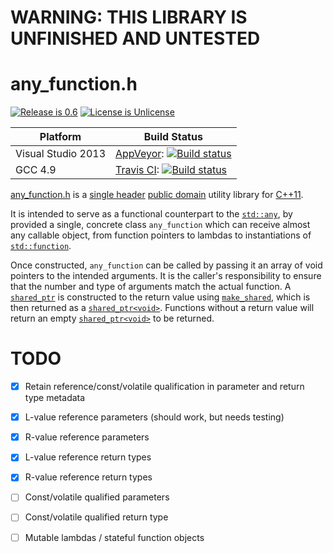 # WARNING: THIS LIBRARY IS UNFINISHED AND UNTESTED

# any_function.h

[![Release is 0.6](http://img.shields.io/badge/release-0.6-blue.svg?style=flat)](/any_function.h)
[![License is Unlicense](http://img.shields.io/badge/license-Unlicense-blue.svg?style=flat)](http://unlicense.org/)

Platform | Build Status |
-------- | ------------ |
Visual Studio 2013 | [AppVeyor](http://ci.appveyor.com/): [![Build status](https://ci.appveyor.com/api/projects/status/t9hynmje3af3t0eg?svg=true)](https://ci.appveyor.com/project/sgorsten/any-function) |
GCC 4.9 | [Travis CI](http://travis-ci.org): [![Build status](http://travis-ci.org/sgorsten/any_function.svg?branch=master)](https://travis-ci.org/sgorsten/any_function) |

[any_function.h](/any_function.h) is a [single header](http://github.com/nothings/stb/blob/master/docs/other_libs.md) [public domain](http://unlicense.org/) utility library for [C++11](http://en.cppreference.com/w/). 

It is intended to serve as a functional counterpart to the [`std::any`](http://en.cppreference.com/w/cpp/utility/any), by provided a single, concrete class `any_function` which can receive almost any callable object, from function pointers to lambdas to instantiations of [`std::function`](http://en.cppreference.com/w/cpp/utility/functional/function).

Once constructed, `any_function` can be called by passing it an array of void pointers to the intended arguments. It is the caller's responsibility to ensure that the number and type of arguments match the actual function. A [`shared_ptr`](http://en.cppreference.com/w/cpp/memory/shared_ptr) is constructed to the return value using [`make_shared`](http://en.cppreference.com/w/cpp/memory/shared_ptr/make_shared), which is then returned as a [`shared_ptr<void>`](http://en.cppreference.com/w/cpp/memory/shared_ptr). Functions without a return value will return an empty [`shared_ptr<void>`](http://en.cppreference.com/w/cpp/memory/shared_ptr) to be returned.

# TODO

- [X] Retain reference/const/volatile qualification in parameter and return type metadata
- [X] L-value reference parameters (should work, but needs testing)
- [X] R-value reference parameters
- [X] L-value reference return types
- [X] R-value reference return types
- [ ] Const/volatile qualified parameters
- [ ] Const/volatile qualified return type
- [ ] Mutable lambdas / stateful function objects

